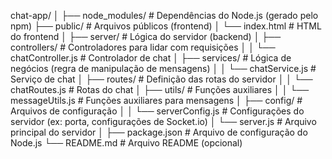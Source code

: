 chat-app/
│
├── node_modules/              # Dependências do Node.js (gerado pelo npm)
├── public/                    # Arquivos públicos (frontend)
│   └── index.html              # HTML do frontend
│
├── server/                    # Lógica do servidor (backend)
│   ├── controllers/            # Controladores para lidar com requisições
│   │   └── chatController.js   # Controlador de chat
│   ├── services/               # Lógica de negócios (regra de manipulação de mensagens)
│   │   └── chatService.js      # Serviço de chat
│   ├── routes/                 # Definição das rotas do servidor
│   │   └── chatRoutes.js       # Rotas do chat
│   ├── utils/                  # Funções auxiliares
│   │   └── messageUtils.js     # Funções auxiliares para mensagens
│   ├── config/                 # Arquivos de configuração
│   │   └── serverConfig.js     # Configurações do servidor (ex: porta, configurações de Socket.io)
│   └── server.js               # Arquivo principal do servidor
│
├── package.json               # Arquivo de configuração do Node.js
└── README.md                  # Arquivo README (opcional)
